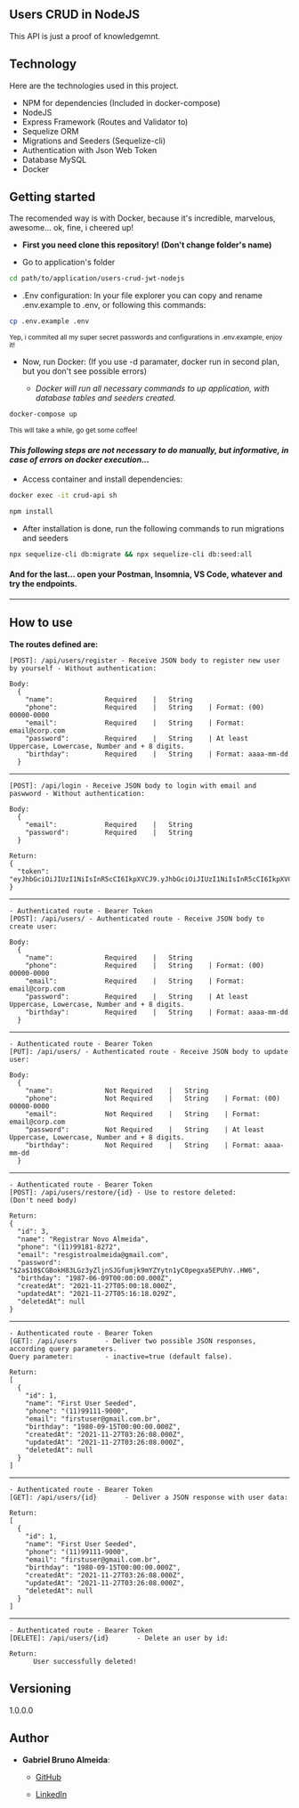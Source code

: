 ## Users CRUD in NodeJS

This API is just a proof of knowledgemnt.

## Technology

Here are the technologies used in this project.

* NPM for dependencies (Included in docker-compose)
* NodeJS
* Express Framework (Routes and Validator to)
* Sequelize ORM
* Migrations and Seeders (Sequelize-cli)
* Authentication with Json Web Token
* Database MySQL
* Docker

## Getting started
The recomended way is with Docker, because it's incredible, marvelous, awesome... ok, fine, i cheered up! 

* <strong>First you need clone this repository! (Don't change folder's name)</strong>

* Go to application's folder
```sh
cd path/to/application/users-crud-jwt-nodejs
```

* .Env configuration:
In your file explorer you can copy and rename .env.example to .env, or following this commands:
```sh
cp .env.example .env
```
<sup>Yep, i commited all my super secret passwords and configurations in .env.example, enjoy it!</sup>


* Now, run Docker: (If you use -d paramater, docker run in second plan, but you don't see possible errors)
    * <p><i>Docker will run all necessary commands to up application, with database tables and seeders created.</i></p>

```sh
docker-compose up
```
<sup>This will take a while, go get some coffee!</sup>

#### <i>This following steps are not necessary to do manually, but informative, in case of errors on docker execution...</i>
* Access container and install dependencies:
```sh
docker exec -it crud-api sh
```
```sh
npm install
```

* After installation is done, run the following commands to run migrations and seeders
```sh
npx sequelize-cli db:migrate && npx sequelize-cli db:seed:all
```

#### And for the last... open your Postman, Insomnia, VS Code, whatever and try the endpoints.

** **


## How to use

**The routes defined are:**

    [POST]: /api/users/register - Receive JSON body to register new user by yourself - Without authentication:
    
    Body:
      {
        "name":             Required    |   String
        "phone":            Required    |   String    | Format: (00) 00000-0000
        "email":            Required    |   String    | Format: email@corp.com
        "password":         Required    |   String    | At least Uppercase, Lowercase, Number and + 8 digits.
        "birthday":         Required    |   String    | Format: aaaa-mm-dd
      }
**  **

    [POST]: /api/login - Receive JSON body to login with email and paswword - Without authentication:
    
    Body:
      {
        "email":            Required    |   String
        "password":         Required    |   String 
      }
      
    Return:
    {
      "token": "eyJhbGciOiJIUzI1NiIsInR5cCI6IkpXVCJ9.yJhbGciOiJIUzI1NiIsInR5cCI6IkpXVCJ9."
    }
      
**  **

    - Authenticated route - Bearer Token
    [POST]: /api/users/ - Authenticated route - Receive JSON body to create user:
    
    Body:
      {
        "name":             Required    |   String
        "phone":            Required    |   String    | Format: (00) 00000-0000
        "email":            Required    |   String    | Format: email@corp.com
        "password":         Required    |   String    | At least Uppercase, Lowercase, Number and + 8 digits.
        "birthday":         Required    |   String    | Format: aaaa-mm-dd
      }
     
**  **

    - Authenticated route - Bearer Token
    [PUT]: /api/users/ - Authenticated route - Receive JSON body to update user:
    
    Body:
      {
        "name":             Not Required    |   String
        "phone":            Not Required    |   String    | Format: (00) 00000-0000
        "email":            Not Required    |   String    | Format: email@corp.com
        "password":         Not Required    |   String    | At least Uppercase, Lowercase, Number and + 8 digits.
        "birthday":         Not Required    |   String    | Format: aaaa-mm-dd
      }
   
**  **
     
    - Authenticated route - Bearer Token
    [POST]: /api/users/restore/{id} - Use to restore deleted:
    (Don't need body)
    
    Return:
    {
      "id": 3,
      "name": "Registrar Novo Almeida",
      "phone": "(11)99181-8272",
      "email": "resgistroalmeida@gmail.com",
      "password": "$2a$10$CGBokH83LGz3yZljnSJGfumjk9mYZYytn1yC0pegxa5EPUhV..HW6",
      "birthday": "1987-06-09T00:00:00.000Z",
      "createdAt": "2021-11-27T05:00:18.000Z",
      "updatedAt": "2021-11-27T05:16:18.029Z",
      "deletedAt": null
    }

**  **
    
    - Authenticated route - Bearer Token
    [GET]: /api/users       - Deliver two possible JSON responses, according query parameters.
    Query parameter:        - inactive=true (default false).
    
    Return:
    [
      {
        "id": 1,
        "name": "First User Seeded",
        "phone": "(11)99111-9000",
        "email": "firstuser@gmail.com.br",
        "birthday": "1980-09-15T00:00:00.000Z",
        "createdAt": "2021-11-27T03:26:08.000Z",
        "updatedAt": "2021-11-27T03:26:08.000Z",
        "deletedAt": null
      }
    ]
    
**  **

    - Authenticated route - Bearer Token
    [GET]: /api/users/{id}       - Deliver a JSON response with user data:
    
    Return:
    [
      {
        "id": 1,
        "name": "First User Seeded",
        "phone": "(11)99111-9000",
        "email": "firstuser@gmail.com.br",
        "birthday": "1980-09-15T00:00:00.000Z",
        "createdAt": "2021-11-27T03:26:08.000Z",
        "updatedAt": "2021-11-27T03:26:08.000Z",
        "deletedAt": null
      }
    ]
    
**  **

    - Authenticated route - Bearer Token
    [DELETE]: /api/users/{id}       - Delete an user by id:
    
    Return:
          User successfully deleted!
    

## Versioning

1.0.0.0


## Author

* **Gabriel Bruno Almeida**:
  
    * [GitHub](https://github.com/gabebruno)
    
    * [LinkedIn](https://www.linkedin.com/in/dev-gabriel-bruno/)
